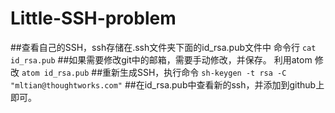 # Little-SSH-problem
##查看自己的SSH，ssh存储在.ssh文件夹下面的id_rsa.pub文件中
     命令行    `cat id_rsa.pub`
##如果需要修改git中的邮箱，需要手动修改，并保存。
利用atom 修改 `atom id_rsa.pub`
##重新生成SSH，执行命令
`sh-keygen -t rsa -C "mltian@thoughtworks.com"`
##在id_rsa.pub中查看新的ssh，并添加到github上即可。
